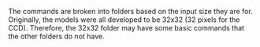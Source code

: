 The commands are broken into folders based on the input size they are for.
Originally, the models were all developed to be 32x32 (32 pixels for the CCD).
Therefore, the 32x32 folder may have some basic commands that the other folders do not have.
